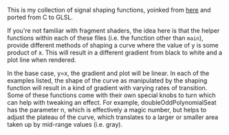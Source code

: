 This is my collection of signal shaping functions, yoinked from [here](https://www.flong.com/archive/texts/code/shapers_poly/) and ported from C to GLSL.

If you're not familiar with fragment shaders, the idea here is that the helper functions within each of these files (i.e. the function other than `main`), provide different methods of shaping a curve where the value of y is some product of x. This will result in a different gradient from black to white and a plot line when rendered. 

In the base case, y=x, the gradient and plot will be linear. In each of the examples listed, the shape of the curve as manipulated by the shaping function will result in a kind of gradient with varying rates of transition. Some of these functions come with their own special knobs to turn which can help with tweaking an effect. For example, doubleOddPolynomialSeat has the parameter n, which is effectively a magic number, but helps to adjust the plateau of the curve, which translates to a larger or smaller area taken up by mid-range values (i.e. gray).


